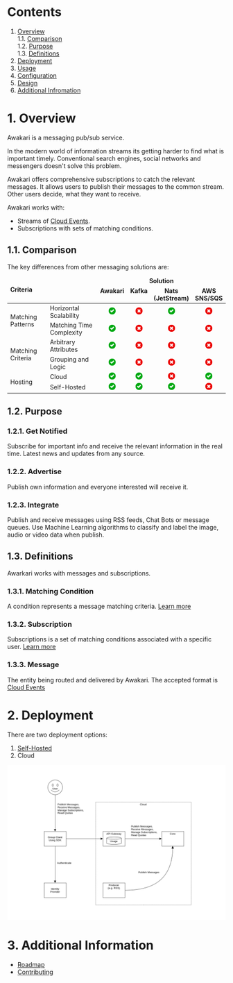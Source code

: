 # Contents

1. [Overview](#1-overview)<br/>
   1.1. [Comparison](#11-comparison)<br/>
   1.2. [Purpose](#12-purpose)<br/>
   1.3. [Definitions](#13-definitions)<br/>
2. [Deployment](#2-deployment)<br/>
3. [Usage](#3-usage)<br/>
4. [Configuration](#4-configuration)<br/>
5. [Design](#5-design)<br/>
6. [Additional Infromation](#6-additional-information)<br/>

# 1. Overview

Awakari is a messaging pub/sub service.

In the modern world of information streams its getting harder to find what is important timely. Conventional search engines, social networks and messengers doesn't solve this problem.

Awakari offers comprehensive subscriptions to catch the relevant messages. It allows users to publish their messages to the common stream. Other users decide, what they want to receive.

Awakari works with:
* Streams of [Cloud Events](https://cloudevents.io/).
* Subscriptions with sets of matching conditions.

## 1.1. Comparison

The key differences from other messaging solutions are:
<table>
    <thead>
        <tr>
            <td rowspan="2" colspan="2"><b>Criteria</b></td>
            <td colspan="4" align="center"><b>Solution</b></td>
        </tr>
        <tr>
            <td align="center" valign="top"><b>Awakari</b></td>
            <td align="center" valign="top"><b>Kafka</b></td>
            <td align="center" valign="top"><b>Nats<br/>(JetStream)</b></td>
            <td align="center" valign="top"><b>AWS<br/>SNS/SQS</b></td>
        </tr>
    </thead>
    <tbody>
        <tr>
            <td rowspan="2">Matching Patterns</td>
            <td>Horizontal Scalability</td>
            <td align="center"><img width="16px" src="icon-yes.svg" title=""/></td>
            <td align="center"><img width="16px" src="icon-no.svg" title="consumer-side topic matching"/></td>
            <td align="center"><img width="16px" src="icon-yes.svg" title=""/></td>
            <td align="center"><img width="16px" src="icon-no.svg" title="not applicable"/></td>
        </tr>
        <tr>
            <td>Matching Time Complexity</td>
            <td align="center"><img width="16px" src="icon-yes.svg" title="O(log(N)) for kiwi-tree subscriptions"/></td>
            <td align="center"><img width="16px" src="icon-no.svg" title="O(N)"/></td>
            <td align="center"><img width="16px" src="icon-no.svg" title="O(N)"/></td>
            <td align="center"><img width="16px" src="icon-no.svg" title="not applicable"/></td>
        </tr>
        <tr>
            <td rowspan="2">Matching Criteria</td> 
            <td>Arbitrary Attributes</td>
            <td align="center"><img width="16px" src="icon-yes.svg" title="Any metadata (key/value)"/></td>
            <td align="center"><img width="16px" src="icon-no.svg" title="Topic only"/></td>
            <td align="center"><img width="16px" src="icon-no.svg" title="Subject only"/></td>
            <td align="center"><img width="16px" src="icon-no.svg" title="Topic only"/></td>
        </tr>
        <tr>
            <td>Grouping and Logic</td>
            <td align="center"><img width="16px" src="icon-yes.svg" title="nested arbitrary groups + logic and/or/xor"/></td>
            <td align="center"><img width="16px" src="icon-no.svg" title=""/></td>
            <td align="center"><img width="16px" src="icon-no.svg" title=""/></td>
            <td align="center"><img width="16px" src="icon-no.svg" title="the only option available is to subscribe queue to multiple topics"/></td>
        </tr>
        <tr>
            <td rowspan="2">Hosting</td> 
            <td>Cloud</td>
            <td align="center"><img width="16px" src="icon-yes.svg" /></td>
            <td align="center"><img width="16px" src="icon-yes.svg" /></td>
            <td align="center"><img width="16px" src="icon-no.svg" /></td>
            <td align="center"><img width="16px" src="icon-yes.svg" /></td>
        </tr>
        <tr>
            <td>Self-Hosted</td>
            <td align="center"><img width="16px" src="icon-yes.svg"/></td>
            <td align="center"><img width="16px" src="icon-yes.svg" title=""/></td>
            <td align="center"><img width="16px" src="icon-yes.svg" title=""/></td>
            <td align="center"><img width="16px" src="icon-no.svg" title=""/></td>
        </tr>
    </tbody>
</table>

## 1.2. Purpose

### 1.2.1. Get Notified 

Subscribe for important info and receive the relevant information in the real time.
Latest news and updates from any source.

### 1.2.2. Advertise

Publish own information and everyone interested will receive it.

### 1.2.3. Integrate

Publish and receive messages using RSS feeds, Chat Bots or message queues.
Use Machine Learning algorithms to classify and label the image, audio or video data when publish.

## 1.3. Definitions

Awarkari works with messages and subscriptions.

### 1.3.1. Matching Condition

A condition represents a message matching criteria. [Learn more](https://github.com/awakari/subscriptions#121-condition)

### 1.3.2. Subscription

Subscriptions is a set of matching conditions associated with a specific user.
[Learn more](https://github.com/awakari/subscriptions#122-subscription)

### 1.3.3. Message

The entity being routed and delivered by Awakari. The accepted format is [Cloud Events](https://cloudevents.io)

# 2. Deployment

There are two deployment options:
1. [Self-Hosted](https://github.com/awakari/core#3-deployment)
2. Cloud

![components](components.png)

# 3. Additional Information

* [Roadmap](ROADMAP.md)
* [Contributing](CONTRIBUTING.md)
